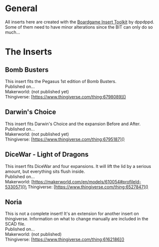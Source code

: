 # General
All inserts here are created with the [Boardgame Insert Toolkit](https://github.com/dppdppd/The-Boardgame-Insert-Toolkit/) by dppdppd. Some of them need to have minor alterations since the BIT can only do so much...

# The Inserts

## Bomb Busters
This insert fits the Pegasus 1st edition of Bomb Busters.\
Published on...\
Makerworld: (not published yet)\
Thingiverse: [https://www.thingiverse.com/thing:6798089]()

## Darwin's Choice
This insert fits Darwin's Choice and the expansion Before and After.\
Published on...\
Makerworld: (not published yet)\
Thingiverse: [https://www.thingiverse.com/thing:6795187]()

## DiceWar - Light of Dragons
This insert fits DiceWar and four expansions. It will lift the lid by a serious amount, but everything sits flush inside.\
Published on...\
Makerworld: [https://makerworld.com/en/models/610054#profileId-533057]()\
Thingiverse: [https://www.thingiverse.com/thing:6527847]()

## Noria
This is not a complete insert! It's an extension for another insert on thingiverse. Information on what to change manually are included in the SCAD file.\
Published on...\
Makerworld: (not published)\
Thingiverse: [https://www.thingiverse.com/thing:6162186]()